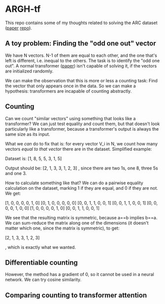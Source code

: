 # ARGH-tf

This repo contains some of my thoughts related to solving the ARC dataset ([paper](https://arxiv.org/pdf/1911.01547.pdf) [repo](https://github.com/fchollet/ARC)).

## A toy problem: Finding the "odd one out" vector

We have N vectors. N-1 of them are equal to each other, and the one that's left is different, i.e. inequal to the others. The task is to identify the "odd one out". A normal transformer ([paper](https://arxiv.org/pdf/1706.03762.pdf)) isn't capable of solving it, if the vectors are initialized randomly.

We can make the observation that this is more or less a counting task: Find the vector that only appears once in the data. So we can make a hypothesis: transformers are incapable of counting abstractly.

## Counting

Can we count "similar vectors" using something that looks like a transformer? We can just test equality and count them, but that doesn't look particularly like a transformer, because a transformer's output is always the same size as its input.

What we *can* do to fix that is: for every vector V_i in N, we count how many vectors *equal to that vector* there are in the dataset. Simplified example:

Dataset is: \[1, 8, 5, 5, 3, 1, 5]

Output should be: \[2, 1, 3, 3, 1, 2, 3] , since there are two 1s, one 8, three 5s and one 3.

How to calculate something like that? We can do a pairwise equality calculation on the dataset, marking 1 if they are equal, and 0 if they are not. We get:

\[1, 0, 0, 0, 0, 1, 0]
\[0, 1, 0, 0, 0, 0, 0]
\[0, 0, 1, 1, 0, 0, 1]
\[0, 0, 1, 1, 0, 0, 1]
\[0, 0, 0, 0, 1, 0, 0]
\[1, 0, 0, 0, 0, 1, 0]
\[0, 0, 1, 1, 0, 0, 1]

We see that the resulting matrix is symmetric, because a==b implies b==a. We can sum-reduce the matrix along one of the dimensions (it doesn't matter which one, since the matrix is symmetric), to get:

\[2, 1, 3, 3, 1, 2, 3]

, which is exactly what we wanted.

## Differentiable counting

However, the method has a gradient of 0, so it cannot be used in a neural network. We can try cosine similarity.



## Comparing counting to transformer attention

